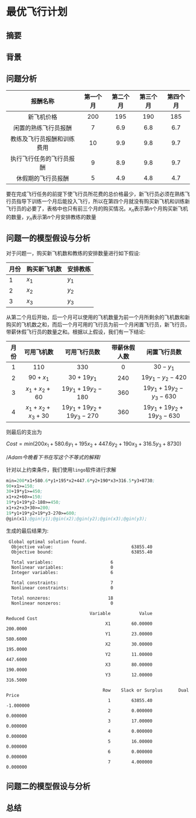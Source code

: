 

# 最优飞行计划

## 摘要

## 背景

## 问题分析

|          报酬名称          | 第一个月 | 第二个月 | 第三个月 | 第四个月 |
| :------------------------: | :------: | :------: | :------: | :------: |
|         新飞机价格         |   200    |   195    |   190    |   185    |
|    闲置的熟练飞行员报酬    |    7     |   6.9    |   6.8    |   6.7    |
| 教练及飞行员报酬和训练费用 |    10    |   9.9    |   9.8    |   9.7    |
|  执行飞行任务的飞行员报酬  |    9     |   8.9    |   9.8    |   9.7    |
|     休假期的飞行员报酬     |    5     |   4.9    |   4.8    |   4.7    |

要在完成飞行任务的前提下使飞行员所花费的总价格最少，新飞行员必须在熟练飞行员指导下训练一个月后能投入飞行，所以在第四个月就没有购买新飞机和训练新飞行员的必要了，表格中也只有前三个月的购买情况。$x_n$表示第$n$个月购买新飞机的数量，$y_n$表示第$n$个月安排教练的数量



## 问题一的模型假设与分析

对于问题一，购买新飞机数和教练的安排数量进行如下假设:

| 月份 | 购买新飞机数 | 安排教练 |
| ---- | ------------ | -------- |
| 1    | $x_1$        | $y_1$    |
| 2    | $x_2$        | $y_2$    |
| 3    | $x_3$        | $y_3$    |

从第二个月后开始，后一个月可以使用的飞机数量为前一个月所剩余的飞机数和新购买的飞机数之和，而后一个月可用的飞行员为前一个月闲置飞行员，新飞行员，带薪休假飞行员的数量之和。根据以上假设，我们有一下结论:

| 月份 |    可用飞机数    |      可用飞行员数       | 带薪休假人数 |      闲置飞行员数       |
| :--: | :--------------: | :---------------------: | :----------: | :---------------------: |
|  1   |       110        |           330           |      0       |        $30-y_1$         |
|  2   |     $90+x_1$     |       $30+19y_1$        |     240      |     $19y_1-y_2-420$     |
|  3   |   $x_1+x_2+60$   |    $19y_1+19y_2-180$    |     360      |  $19y_1+19y_2-y_3-630$  |
|  4   | $x_1+x_2+x_3+30$ | $19y_1+19y_2+19y_3-270$ |     360      | $19y_1+19y_2+19y_3-630$ |

则最后的支出为

$Cost=min(200x_1+580.6y_1+195x_2+447.6y_2+190x_3+316.5y_3+8730)$

/*Adam今晚看下书在写这个不等式的解释*/

针对以上约束条件，我们使用`lingo`软件进行求解

```lisp
min=200*x1+580.6*y1+195*x2+447.6*y2+190*x3+316.5*y3+8730;
90+x1>=150;
30+19*y1>=450;
x1+x2+60>=150;
19*y1+19*y2-180>=450;
x1+x2+x3+30>=200;
19*y1+19*y2+19*y3-270>=600;
@gin(x1);@gin(y1);@gin(x2);@gin(y2);@gin(x3);@gin(y3);
```

生成的最后结果为:

```
 Global optimal solution found.
  Objective value:                              63855.40
  Objective bound:                              63855.40

  Total variables:                      6
  Nonlinear variables:                  0
  Integer variables:                    6

  Total constraints:                    7
  Nonlinear constraints:                0

  Total nonzeros:                      18
  Nonlinear nonzeros:                   0

                                Variable           Value        Reduced Cost
                                      X1        60.00000            200.0000
                                      Y1        23.00000            580.6000
                                      X2        30.00000            195.0000
                                      Y2        11.00000            447.6000
                                      X3        80.00000            190.0000
                                      Y3        12.00000            316.5000

                                     Row    Slack or Surplus      Dual Price
                                       1        63855.40           -1.000000
                                       2        0.000000            0.000000
                                       3        17.00000            0.000000
                                       4        0.000000            0.000000
                                       5        16.00000            0.000000
                                       6        0.000000            0.000000
                                       7        4.000000            0.000000

```

## 问题二的模型假设与分析







## 总结

